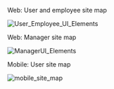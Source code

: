 Web: User and employee site map

![User_Employee_UI_Elements](uploads/ec154410592b8c13f25bbbb69b0e2276/User_Employee_UI_Elements.jpg)

Web: Manager site map

![ManagerUI_Elements](uploads/2e46eb6ed1c45cf5005ad377d93f11f0/ManagerUI_Elements.jpg)

Mobile: User site map

![mobile_site_map](uploads/a73f02bef15ddde1075c3bf0a1dac531/mobile_site_map.jpg)

